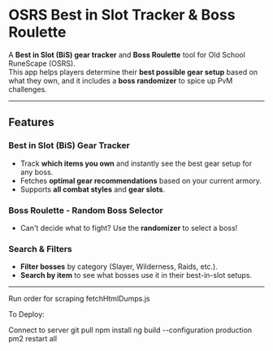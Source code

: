 # **OSRS Best in Slot Tracker & Boss Roulette** 
A **Best in Slot (BiS) gear tracker** and **Boss Roulette** tool for Old School RuneScape (OSRS).  
This app helps players determine their **best possible gear setup** based on what they own, and it includes a **boss randomizer** to spice up PvM challenges.  

---

## **Features**
### **Best in Slot (BiS) Gear Tracker**  
- Track **which items you own** and instantly see the best gear setup for any boss.  
- Fetches **optimal gear recommendations** based on your current armory.  
- Supports **all combat styles** and **gear slots**.  

### **Boss Roulette - Random Boss Selector**  
- Can't decide what to fight? Use the **randomizer** to select a boss!  

### **Search & Filters**  
- **Filter bosses** by category (Slayer, Wilderness, Raids, etc.).  
- **Search by item** to see what bosses use it in their best-in-slot setups.  

---

Run order for scraping
fetchHtmlDumps.js


To Deploy:

Connect to server
git pull
npm install
ng build --configuration production 
pm2 restart all
